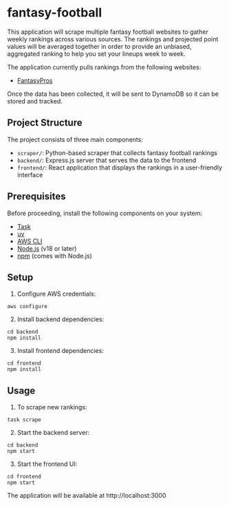 # fantasy-football

This application will scrape multiple fantasy football websites to gather
weekly rankings across various sources. The rankings and projected point values
will be averaged together in order to provide an unbiased, aggregated ranking
to help you set your lineups week to week.

The application currently pulls rankings from the following websites:

- [FantasyPros](https://www.fantasypros.com/)

Once the data has been collected, it will be sent to DynamoDB so it can be
stored and tracked.

## Project Structure

The project consists of three main components:

- `scraper/`: Python-based scraper that collects fantasy football rankings
- `backend/`: Express.js server that serves the data to the frontend
- `frontend/`: React application that displays the rankings in a user-friendly interface

## Prerequisites

Before proceeding, install the following components on your system:

- [Task](https://taskfile.dev/installation/)
- [uv](https://github.com/astral-sh/uv)
- [AWS CLI](https://docs.aws.amazon.com/cli/latest/userguide/cli-chap-getting-started.html)
- [Node.js](https://nodejs.org/) (v18 or later)
- [npm](https://www.npmjs.com/) (comes with Node.js)

## Setup

1. Configure AWS credentials:

```shell
aws configure
```

2. Install backend dependencies:

```shell
cd backend
npm install
```

3. Install frontend dependencies:

```shell
cd frontend
npm install
```

## Usage

1. To scrape new rankings:

```shell
task scrape
```

2. Start the backend server:

```shell
cd backend
npm start
```

3. Start the frontend UI:

```shell
cd frontend
npm start
```

The application will be available at http://localhost:3000
